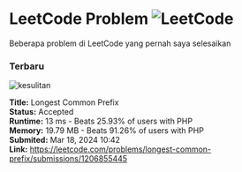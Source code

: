 # LeetCode Problem ![LeetCode](https://img.shields.io/badge/LeetCode-000000?style=for-the-badge&logo=LeetCode&logoColor=#d16c06)
Beberapa problem di LeetCode yang pernah saya selesaikan

### Terbaru
![kesulitan](https://img.shields.io/badge/kesulitan-easy-brightgreen)

**Title:** Longest Common Prefix\
**Status:** Accepted\
**Runtime:** 13 ms - Beats 25.93% of users with PHP\
**Memory:** 19.79 MB - Beats 91.26% of users with PHP\
**Submited:** Mar 18, 2024 10:42\
**Link:** https://leetcode.com/problems/longest-common-prefix/submissions/1206855445
